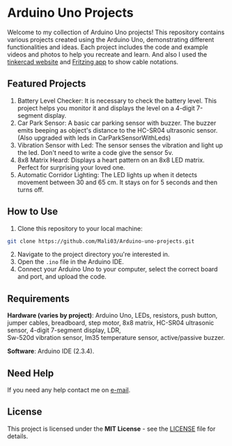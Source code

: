 # Arduino Uno Projects

Welcome to my collection of Arduino Uno projects! This repository contains various projects created using the Arduino Uno, demonstrating different functionalities and ideas. Each project includes the code and example videos and photos to help you recreate and learn. And also I used the [tinkercad website](https://www.tinkercad.com/) and [Fritzing app](https://fritzing.org) to show cable notations.

## Featured Projects
1. Battery Level Checker: It is necessary to check the battery level. This project helps you monitor it and displays the level on a 4-digit 7-segment display.
2. Car Park Sensor: A basic car parking sensor with buzzer. The buzzer emits beeping as object's distance to the HC-SR04 ultrasonic sensor. (Also upgraded with leds in CarParkSensorWithLeds)
3. Vibration Sensor with Led: The sensor senses the vibration and light up the led. Don't need to write a code give the sensor 5v.
4. 8x8 Matrix Heard: Displays a heart pattern on an 8x8 LED matrix. Perfect for surprising your loved one.
5. Automatic Corridor Lighting: The LED lights up when it detects movement between 30 and 65 cm. It stays on for 5 seconds and then turns off.

## How to Use
1. Clone this repository to your local machine:
```bash
git clone https://github.com/Mali03/Arduino-uno-projects.git
```
2. Navigate to the project directory you're interested in.
3. Open the `.ino` file in the Arduino IDE.
4. Connect your Arduino Uno to your computer, select the correct board and port, and upload the code.

## Requirements
**Hardware (varies by project)**: Arduino Uno, LEDs, resistors, push button, jumper cables, breadboard, step motor, 8x8 matrix, HC-SR04 ultrasonic sensor, 4-digit 7-segment display, LDR, 	
Sw-520d vibration sensor, lm35 temperature sensor, active/passive buzzer.

**Software**: Arduino IDE (2.3.4).

## Need Help
If you need any help contact me on [e-mail](mailto:mehmetaligunalay@gmail.com).

## License
This project is licensed under the **MIT License** - see the [LICENSE](https://github.com/Mali03/Arduino-uno-projects/blob/main/LICENSE) file for details.
